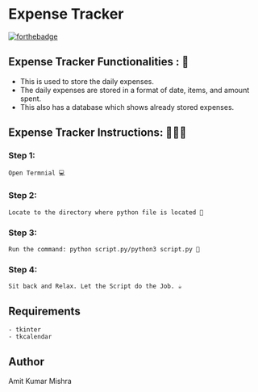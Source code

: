 # <b>Expense Tracker</b>

[![forthebadge](https://forthebadge.com/images/badges/made-with-python.svg)](https://forthebadge.com)

## Expense Tracker Functionalities : 🚀

- This is used to store the daily expenses.
- The daily expenses are stored in a format of date, items, and amount spent.
- This also has a database which shows already stored expenses.

## Expense Tracker Instructions: 👨🏻‍💻

### Step 1:

    Open Termnial 💻

### Step 2:

    Locate to the directory where python file is located 📂

### Step 3:

    Run the command: python script.py/python3 script.py 🧐

### Step 4:

    Sit back and Relax. Let the Script do the Job. ☕

## Requirements

    - tkinter
    - tkcalendar

## Author
   
   Amit Kumar Mishra